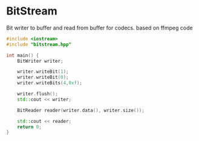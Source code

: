# BitStream
Bit writer to buffer and read from buffer for codecs. based on ffmpeg code

```c++
#include <iostream>
#include "bitstream.hpp"

int main() {
    BitWriter writer;

    writer.writeBit(1);
    writer.writeBit(0);
    writer.writeBits(4,0xf);

    writer.flush();
    std::cout << writer;

    BitReader reader(writer.data(), writer.size());

    std::cout << reader;
    return 0;
}
```
